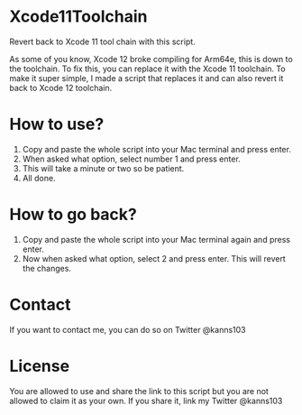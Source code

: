 # Xcode11Toolchain
Revert back to Xcode 11 tool chain with this script.

As some of you know, Xcode 12 broke compiling for Arm64e, this is down to the toolchain. To fix this, you can replace it with the Xcode 11 toolchain. To make it super simple, I made a script that replaces it and can also revert it back to Xcode 12 toolchain.

# How to use?
1. Copy and paste the whole script into your Mac terminal and press enter.
2. When asked what option, select number 1 and press enter.
3. This will take a minute or two so be patient.
4. All done.

# How to go back?
1. Copy and paste the whole script into your Mac terminal again and press enter.
2. Now when asked what option, select 2 and press enter. This will revert the changes.

# Contact
If you want to contact me, you can do so on Twitter @kanns103

# License
You are allowed to use and share the link to this script but you are not allowed to claim it as your own. If you share it, link my Twitter @kanns103
